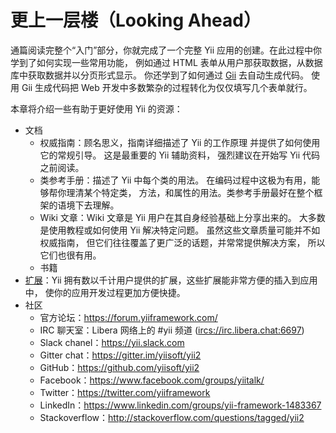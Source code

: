 更上一层楼（Looking Ahead）
========================

通篇阅读完整个“入门”部分，你就完成了一个完整 Yii 应用的创建。在此过程中你学到了如何实现一些常用功能，
例如通过 HTML 表单从用户那获取数据，从数据库中获取数据并以分页形式显示。
你还学到了如何通过 [Gii](tool-gii.md) 去自动生成代码。
使用 Gii 生成代码把 Web 开发中多数繁杂的过程转化为仅仅填写几个表单就行。

本章将介绍一些有助于更好使用 Yii 的资源：

* 文档
    - 权威指南：顾名思义，指南详细描述了 Yii 的工作原理
      并提供了如何使用它的常规引导。
      这是最重要的 Yii 辅助资料，
      强烈建议在开始写 Yii 代码之前阅读。
    - 类参考手册：描述了 Yii 中每个类的用法。
      在编码过程中这极为有用，能够帮你理清某个特定类，
      方法，和属性的用法。类参考手册最好在整个框架的语境下去理解。
    - Wiki 文章：Wiki 文章是 Yii 用户在其自身经验基础上分享出来的。
      大多数是使用教程或如何使用 Yii 解决特定问题。
      虽然这些文章质量可能并不如权威指南，
      但它们往往覆盖了更广泛的话题，并常常提供解决方案，
      所以它们也很有用。
    - 书籍
* [扩展](http://www.yiiframework.com/extensions/)：Yii 拥有数以千计用户提供的扩展，这些扩展能非常方便的插入到应用中，
  使你的应用开发过程更加方便快捷。
* 社区
    - 官方论坛：<https://forum.yiiframework.com/>
    - IRC 聊天室：Libera 网络上的 #yii 频道 (<ircs://irc.libera.chat:6697>)
    - Slack chanel：<https://yii.slack.com>
    - Gitter chat：<https://gitter.im/yiisoft/yii2>
    - GitHub：<https://github.com/yiisoft/yii2>
    - Facebook：<https://www.facebook.com/groups/yiitalk/>
    - Twitter：<https://twitter.com/yiiframework>
    - LinkedIn：<https://www.linkedin.com/groups/yii-framework-1483367>
    - Stackoverflow：<http://stackoverflow.com/questions/tagged/yii2>
